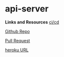 # api-server

**Links and Resources**
[ci/cd](https://github.com/malakMomani/api-server/actions)

[Github Repo](https://github.com/malakMomani/api-server)

[Pull Request](https://github.com/malakMomani/api-server/pull/1)

[heroku URL](https://malak-api-server.herokuapp.com/)
